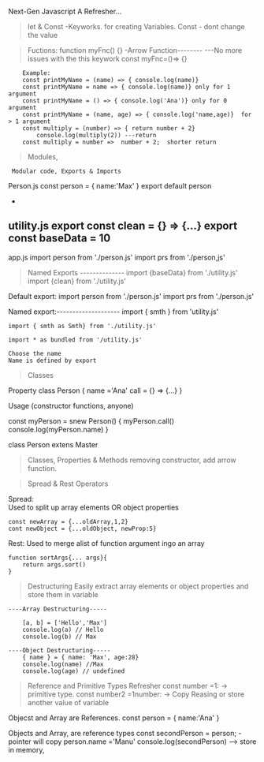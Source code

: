 Next-Gen Javascript
A Refresher...

> let & Const -Keyworks. for creating Variables.
Const - dont change the value

> Fuctions:
        function myFnc() {}
    -Arrow Function--------             ---No more issues with the this keywork
        const myFnc=()=> {}

        Example:
        const printMyName = (name) => { console.log(name)}
        const printMyName = name => { console.log(name)} only for 1 argument
        const printMyName = () => { console.log('Ana')} only for 0 argument
        const printMyName = (name, age) => { console.log('name,age)}  for > 1 argument
        const multiply = (number) => { return number + 2} 
            console.log(multiply(2)) ---return
        const multiply = number =>  number + 2;  shorter return

> Modules,

     Modular code, Exports & Imports

Person.js
const person = {
    name:'Max'
}
export default person


-
utility.js
export const clean = {} => {...}
export const baseData = 10
-

app.js
import person from './person.js'
import prs from './person,js'

> Named Exports --------------
import {baseData} from './utility.js'  
import {clean} from './utility.js'


Default export:
    import person from './person.js'
    import prs from './person.js'

Named export:--------------------
    import { smth } from 'utility.js'

    import { smth as Smth} from './utility.js'

    import * as bundled from '/utility.js'

    Choose the name
    Name is defined by export

> Classes

Property
class Person {
    name ='Ana'
    call = {} => {...}
}

Usage (constructor functions, anyone)

const myPerson = snew Person() {
       myPerson.call()
       console.log(myPerson.name) }

class Person extens Master

> Classes, Properties & Methods
    removing constructor, add arrow function.

> Spread & Rest Operators

Spread:   
    Used to split up array elements OR object properties

    const newArray = {...oldArray,1,2}
    cont newObject = {...oldObject, newProp:5}

Rest:
    Used to merge alist of function argument ingo an array

    function sortArgs{... args}{
        return args.sort()
    }

> Destructuring
    Easily extract array elements or object properties and store them in variable

    ----Array Destructuring-----

        [a, b] = ['Hello','Max']
        console.log(a) // Hello
        console.log(b) // Max

    ----Object Destructuring-----
        { name } = { name: 'Max', age:28}
        console.log(name) //Max
        console.log(age) // undefined

> Reference and Primitive Types Refresher
const number =1: -> primitive type.
const number2 =1number: -> Copy 
Reasing or store another value of variable

Objecst and Array are References.
const person = {
    name:'Ana'
}


Objects and Array, are reference types
const secondPerson = person; - pointer will copy
person.name ='Manu' 
console.log(secondPerson) --> store in memory, 


